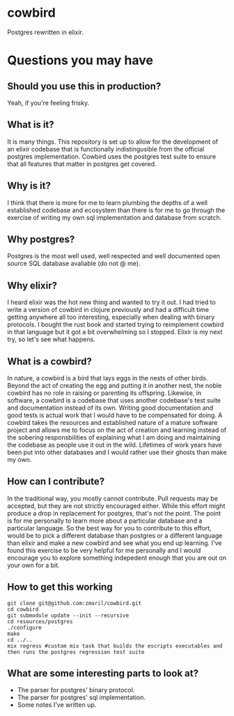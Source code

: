 # cowbird

Postgres rewritten in elixir.

# Questions you may have

## Should you use this in production?

Yeah, if you're feeling frisky.

## What is it? 

It is many things. This repository is set up to allow for the development of an
elixir codebase that is functionally indistingusible from the official postgres
implementation. Cowbird uses the postgres test suite to ensure that all features that
matter in postgres get covered. 

## Why is it? 

I think that there is more for me to learn plumbing the depths of a well
established codebase and ecosystem than there is for me to go through the
exercise of writing my own sql implementation and database from scratch. 

## Why postgres? 

Postgres is the most well used, well respected and well documented open source SQL database avaliable (do not @ me).

## Why elixir? 

I heard elixir was the hot new thing and wanted to try it out. I had tried to
write a version of cowbird in clojure previously and had a difficult time
getting anywhere all too interesting, especially when dealing with binary
protocols. I bought the rust book and started trying to reimplement cowbird in that
language but it got a bit overwhelming so I stopped. Elixir is my next try, so let's see what happens.

## What is a cowbird? 

In nature, a cowbird is a bird that lays eggs in the nests of other birds.
Beyond the act of creating the egg and putting it in another nest, the noble
cowbird has no role in raising or parenting its offspring. Likewise, in
software, a cowbird is a codebase that uses another codebase's test suite and
documentation instead of its own. Writing good documentation and good tests is
actual work that I would have to be compensated for doing. A cowbird takes the
resources and established nature of a mature software project and allows me to
focus on the act of creation and learning instead of the sobering
responsbilities of explaining what I am doing and maintaining the codebase as
people use it out in the wild. Lifetimes of work years have been put into other
databases and I would rather use their ghosts than make my own.

## How can I contribute? 

In the traditional way, you mostly cannot contribute. Pull requests may be
accepted, but they are not strictly encouraged either. While this effort might
produce a drop in replacement for postgres, that's not the point. The point is
for me personally to learn more about a particular database and a particular
language. So the best way for you to contribute to this effort, would be to pick
a different database than postgres or a different language than elixir and make
a new cowbird and see what you end up learning. I've found this exercise to be
very helpful for me personally and I would encourage you to explore something
indepedent enough that you are out on your own for a bit.

## How to get this working 

```
git clone git@github.com:zmaril/cowbird.git
cd cowbird
git submodule update --init --recursive
cd resources/postgres
./configure
make
cd ../..
mix regress #custom mix task that builds the escripts executables and then runs the postgres regression test suite
```


## What are some interesting parts to look at?

* The parser for postgres' binary protocol. 
* The parser for postgres' sql implementation. 
* Some notes I've written up.
